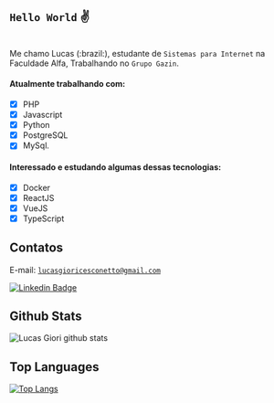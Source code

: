 ## <code>Hello World</code> :v:
<br>
Me chamo Lucas (:brazil:), estudante de <code>Sistemas para Internet</code> na Faculdade Alfa, Trabalhando no  <code>Grupo Gazin</code>.
<br>

#### Atualmente trabalhando com:

- [x] PHP
- [x] Javascript
- [x] Python
- [x] PostgreSQL
- [x] MySql.

#### Interessado e estudando algumas dessas tecnologias:

- [x] Docker
- [x] ReactJS
- [x] VueJS
- [x] TypeScript

## Contatos
E-mail: <code>lucasgioricesconetto@gmail.com</code>

[![Linkedin Badge](https://img.shields.io/badge/-LinkedIn-blue?style=flat-square&logo=Linkedin&logoColor=white&link=https://www.linkedin.com/in/lucasgiori)](https://www.linkedin.com/in/lucasgiori/)


## Github Stats

![Lucas Giori github stats](https://github-readme-stats.vercel.app/api?username=LucasGiori&show_icons=true&theme=dracula)

## Top Languages
[![Top Langs](https://github-readme-stats.vercel.app/api/top-langs/?username=LucasGiori&hide=Jupyter%20Notebook,HTML&langs_count=8&layout=compact&theme=dracula)](https://github.com/LucasGiori/github-readme-stats)
